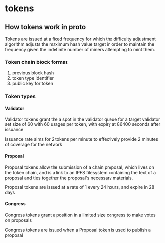 # tokens

## How tokens work in proto

Tokens are issued at a fixed frequency for which the difficulty adjustment algorithm adjusts the maximum hash value target in order to maintain the frequency given the indefinite number of miners attempting to mint them.

### Token chain block format

1. previous block hash
2. token type identifier
3. public key for token

### Token types

#### Validator

Validator tokens grant the a spot in the validator queue for a target validator set size of 60 with 60 usages per token, with expiry at 86400 seconds after issuance

Issuance rate aims for 2 tokens per minute to effectively provide 2 minutes of coverage for the network

#### Proposal

Proposal tokens allow the submission of a chain proposal, which lives on the token chain, and is a link to an IPFS filesystem containing the text of a proposal and ties together the proposal's necessary materials.

Proposal tokens are issued at a rate of 1 every 24 hours, and expire in 28 days

#### Congress

Congress tokens grant a position in a limited size congress to make votes on proposals

Congress tokens are issued when a Proposal token is used to publish a proposal

